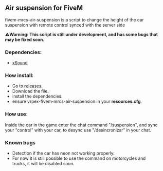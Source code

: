 <h2>Air suspension for FiveM</h2>

<p>fivem-mrcs-air-suspension is a script to change the height of the car suspension with remote control synced with the server side</p>
<p>⚠️<strong>Warning: This script is still under development, and has some bugs that may be fixed soon.</strong></p>

<h3>Dependencies:</h3>
 

 - <a href="https://github.com/Xogy/xsound">xSound</a>



<h3>How install:</h3>

 - Go to <a href="https://github.com/MarcsVinicius/vrpex-fivem-mrcs-air-suspension/releases">releases.</a>
 - Download the file.
 - install the dependencies.
 - ensure vrpex-fivem-mrcs-air-suspension in your <strong>resources.cfg</strong>.
 <h3>How use:</h3>

<p>Inside the car in the game enter the chat command "/suspension", and sync your "control" with your car, to desync use "/desincronizar" in your chat.</p>

<h3>Known bugs</h3>

 - Detection if the car has neon not working properly.
 - For now it is still possible to use the command on motorcycles and trucks, it will be disabled soon.
